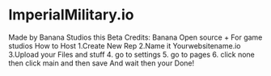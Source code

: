 # ImperialMilitary.io #
Made by Banana Studios
this Beta
Credits: Banana 
Open source  +  For game studios 
How to Host 
1.Create New Rep 
2.Name it Yourwebsitename.io
3.Upload your Files and stuff
4. go to settings
5. go to pages
6. click none then click main and then save
And wait then your Done!

